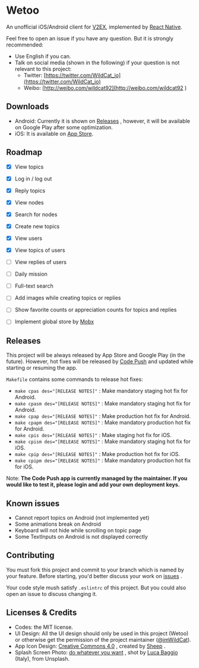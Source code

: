 
Wetoo
===

An unofficial iOS/Android client for [V2EX](https://v2ex.com), implemented by [React Native](https://github.com/facebook/react-native).

Feel free to open an issue if you have any question. But it is strongly recommended:

- Use English if you can.
- Talk on social media (shown in the following) if your question is not relevant to this project:
  - Twitter: [https://twitter.com/WildCat_io](https://twitter.com/WildCat_io)
  - Weibo: [http://weibo.com/wildcat92](http://weibo.com/wildcat92 )

## Downloads

- Android: Currently it is shown on [Releases](https://github.com/imWildCat/wetoo-react-native/releases) , however, it will be available on Google Play after some optimization.
- iOS: It is available on [App Store](https://itunes.apple.com/cn/app/wetoo-v2ex-di-san-fang-kai/id1122433099).

## Roadmap

- [x] View topics
- [x] Log in / log out
- [x] Reply topics
- [x] View nodes
- [x] Search for nodes
- [x] Create new topics
- [x] View users
- [x] View topics of users
- [ ] View replies of users
- [ ] Daily mission
- [ ] Full-text search
- [ ] Add images while creating topics or replies
- [ ] Show favorite counts or appreciation counts for topics and replies
- [ ] Implement global store by [Mobx](https://github.com/mobxjs/mobx)


## Releases

This project will be always released by App Store and Google Play (in the future). However, hot fixes will be released by [Code Push](http://microsoft.github.io/code-push/) and updated while starting or resuming the app.

`Makefile` contains some commands to release hot fixes:

- `make cpas des="[RELEASE NOTES]"` : Make mandatory staging hot fix for Android.
- `make cpasm des="[RELEASE NOTES]"` : Make mandatory staging hot fix for Android.
- `make cpap des="[RELEASE NOTES]"` : Make production hot fix for Android.
- `make cpapm des="[RELEASE NOTES]"` : Make mandatory production hot fix for Android.
- `make cpis des="[RELEASE NOTES]"` : Make staging hot fix for iOS.
- `make cpism des="[RELEASE NOTES]"` : Make mandatory staging hot fix for iOS. 
- `make cpip des="[RELEASE NOTES]"` : Make production hot fix for iOS.
- `make cpipm des="[RELEASE NOTES]"` : Make mandatory production hot fix for iOS.

Note: **The Code Push app is currently managed by the maintainer. If you would like to test it, please login and add your own deployment keys.**


## Known issues

- Cannot report topics on Android (not implemented yet)
- Some animations break on Android
- Keyboard will not hide while scrolling on topic page
- Some TextInputs on Android is not displayed correctly

## Contributing

You must fork this project and commit to your branch which is named by your feature. Before starting, you'd better discuss your work on [issues](https://github.com/imWildCat/wetoo-react-native/issues/new) .

Your code style mush satisfy `.eslintrc` of this project. But you could also open an issue to discuss changing it.

## Licenses & Credits

- Codes: the MIT license.
- UI Design: All the UI design should only be used in this project (Wetoo) or otherwise get the permission of the project maintainer ([@imWildCat](https://github.com/imWildCat)).
- App Icon Design: [Creative Commons 4.0](https://creativecommons.org/licenses/by/4.0/) , created by [Sheep](http://sheephe.com) .
- Splash Screen Photo: [do whatever you want](https://unsplash.com/license) , shot by [Luca Baggio](https://unsplash.com/photos/ET244M6ZMN4) (Italy), from Unsplash.

